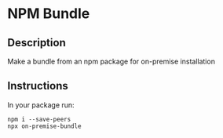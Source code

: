 # NPM Bundle

## Description

Make a bundle from an npm package for on-premise installation

## Instructions

In your package run:

```
npm i --save-peers
npx on-premise-bundle
```
